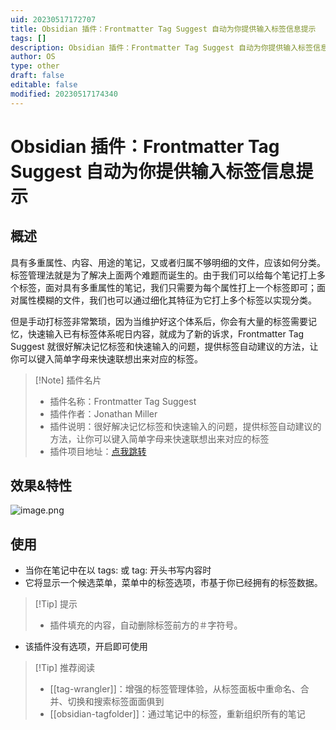 ```yaml
---
uid: 20230517172707
title: Obsidian 插件：Frontmatter Tag Suggest 自动为你提供输入标签信息提示
tags: []
description: Obsidian 插件：Frontmatter Tag Suggest 自动为你提供输入标签信息提示
author: OS
type: other
draft: false
editable: false
modified: 20230517174340
---
```


# Obsidian 插件：Frontmatter Tag Suggest 自动为你提供输入标签信息提示

## 概述

具有多重属性、内容、用途的笔记，又或者归属不够明细的文件，应该如何分类。标签管理法就是为了解决上面两个难题而诞生的。由于我们可以给每个笔记打上多个标签，面对具有多重属性的笔记，我们只需要为每个属性打上一个标签即可；面对属性模糊的文件，我们也可以通过细化其特征为它打上多个标签以实现分类。

但是手动打标签非常繁琐，因为当维护好这个体系后，你会有大量的标签需要记忆，快速输入已有标签体系呢日内容，就成为了新的诉求，Frontmatter Tag Suggest 就很好解决记忆标签和快速输入的问题，提供标签自动建议的方法，让你可以键入简单字母来快速联想出来对应的标签。

> [!Note] 插件名片
> - 插件名称：Frontmatter Tag Suggest
> - 插件作者：Jonathan Miller
> - 插件说明：很好解决记忆标签和快速输入的问题，提供标签自动建议的方法，让你可以键入简单字母来快速联想出来对应的标签
> - 插件项目地址：[点我跳转](https://github.com/jmilldotdev/obsidian-frontmatter-tag-suggest)

## 效果&特性

![image.png](https://cdn.pkmer.cn/images/20230517173425.png!pkmer)

## 使用

- 当你在笔记中在以 tags: 或 tag: 开头书写内容时
- 它将显示一个候选菜单，菜单中的标签选项，市基于你已经拥有的标签数据。

> [!Tip] 提示
> - 插件填充的内容，自动删除标签前方的＃字符号。

- 该插件没有选项，开启即可使用

> [!Tip] 推荐阅读
> - [[tag-wrangler]]：增强的标签管理体验，从标签面板中重命名、合并、切换和搜索标签面面俱到
> - [[obsidian-tagfolder]]：通过笔记中的标签，重新组织所有的笔记
